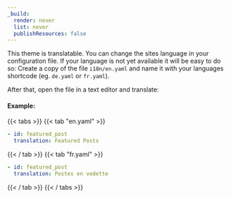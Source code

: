 ```yaml
---
_build:
  render: never
  list: never
  publishResources: false
---
```


This theme is translatable. You can change the sites language in your configuration file. If your language is not yet available it will be easy to do so: Create a copy of the file `i18n/en.yaml` and name it with your languages shortcode (eg. `de.yaml` or `fr.yaml`). 

After that, open the file in a text editor and translate:

#### Example:

{{< tabs >}}
{{< tab "en.yaml" >}}
 
```yaml
- id: featured_post
  translation: Featured Posts
``` 

{{< / tab >}}
{{< tab "fr.yaml" >}}
 
```yaml
- id: featured_post
  translation: Postes en vedette
```

{{< / tab >}}
{{< / tabs >}}


